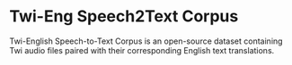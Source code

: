 # Twi-Eng Speech2Text Corpus 
 Twi-English Speech-to-Text Corpus is an open-source dataset containing Twi audio files paired with their corresponding English text translations. 

